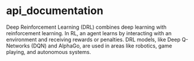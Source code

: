 # api_documentation
Deep Reinforcement Learning (DRL) combines deep learning with reinforcement learning. In RL, an agent learns by interacting with an environment and receiving rewards or penalties. DRL models, like Deep Q-Networks (DQN) and AlphaGo, are used in areas like robotics, game playing, and autonomous systems.
